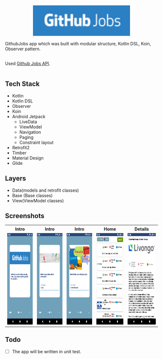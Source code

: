 <p align="center"><img src="./art/githubjobs.png" width="320" height="100"/></p>

GithubJobs app which was built with modular structure, Kotlin DSL, Koin, Observer pattern.<br><br>

Used <a href="https://jobs.github.com/api">Github Jobs API</a>. <br><br>

<H2>Tech Stack</H2>

- Kotlin 
- Kotlin DSL
- Observer
- Koin
- Android Jetpack
  - LiveData
  - ViewModel
  - Navigation
  - Paging
  - Constraint layout
- Retrofit2
- Timber
- Material Design
- Glide

<H2> Layers </H2>

- Data(models and retrofit classes)
- Base (Base classes)
- View(ViewModel classes)


<h2> Screenshots </h2>

<table>
  <tr>
    <th><b>Intro</b></th>
    <th><b>Intro</b></th>
    <th><b>Intro</b> </th>
    <th><b>Home</b> </th>
    <th><b>Details</b> </th>
  
  </tr>
  <tr>
    <td>
      <img src="art/banner1.png" width="150" height="300" /></td>
    <td>
      <img src="art/banner2.png" width="150" height="300" />
    </td>
   <td>
      <img src="art/banner3.png" width="150" height="300" />
    </td>
    <td>
      <img src="art/jobs.png" width="150" height="300" />
    </td>
<td>
      <img src="art/details.png" width="150" height="300" />
    </td>
  </tr>
</table>

<h2> Todo </h2>

- [ ] The app will be written in unit test.
